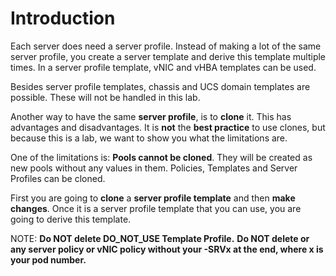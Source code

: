 # Introduction

Each server does need a server profile. Instead of making a lot of the same server profile, you create a server template and derive this template multiple times.
In a server profile template, vNIC and vHBA templates can be used.

Besides server profile templates, chassis and UCS domain templates are possible. These will not be handled in this lab.

Another way to have the same **server profile**, is to **clone** it. This has advantages and disadvantages. It is **not** the **best practice** to use clones, but because this is a lab, we want to show you what the limitations are.

One of the limitations is: **Pools cannot be cloned**. They will be created as new pools without any values in them.
Policies, Templates and Server Profiles can be cloned.

First you are going to **clone** a **server profile template** and then **make changes**. 
Once it is a server profile template that you can use, you are going to derive this template.

NOTE:
**Do NOT delete DO_NOT_USE Template Profile.**
**Do NOT delete or any server policy or vNIC policy without your -SRVx at the end, where x is your pod number.**